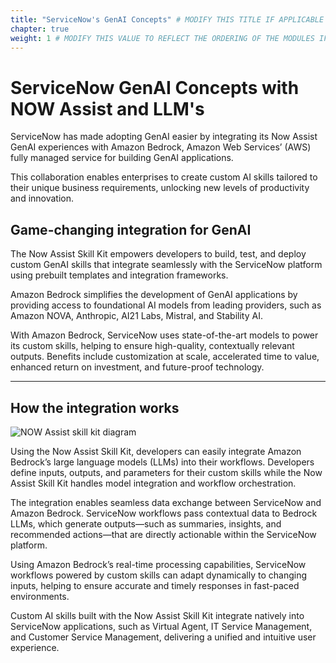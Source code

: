 ```yaml
---
title: "ServiceNow's GenAI Concepts" # MODIFY THIS TITLE IF APPLICABLE
chapter: true
weight: 1 # MODIFY THIS VALUE TO REFLECT THE ORDERING OF THE MODULES IF APPLICABLE
---
```


# ServiceNow GenAI Concepts with NOW Assist and LLM's <!-- MODIFY THIS HEADING IF APPLICABLE -->
ServiceNow has made adopting GenAI easier by integrating its Now Assist GenAI experiences with Amazon Bedrock, Amazon Web Services’ (AWS) fully managed service for building GenAI applications.

This collaboration enables enterprises to create custom AI skills tailored to their unique business requirements, unlocking new levels of productivity and innovation.


## Game-changing integration for GenAI
The Now Assist Skill Kit empowers developers to build, test, and deploy custom GenAI skills that integrate seamlessly with the ServiceNow platform using prebuilt templates and integration frameworks.

Amazon Bedrock simplifies the development of GenAI applications by providing access to foundational AI models from leading providers, such as Amazon NOVA, Anthropic, AI21 Labs, Mistral, and Stability AI.

With Amazon Bedrock, ServiceNow uses state-of-the-art models to power its custom skills, helping to ensure high-quality, contextually relevant outputs. Benefits include customization at scale, accelerated time to value, enhanced return on investment, and future-proof technology.

---------------------------------------------------------------------
## How the integration works

![NOW Assist skill kit diagram](/images/servicenow/now_genai_nask_diagram.png)

Using the Now Assist Skill Kit, developers can easily integrate Amazon Bedrock’s large language models (LLMs) into their workflows. Developers define inputs, outputs, and parameters for their custom skills while the Now Assist Skill Kit handles model integration and workflow orchestration.

The integration enables seamless data exchange between ServiceNow and Amazon Bedrock. ServiceNow workflows pass contextual data to Bedrock LLMs, which generate outputs—such as summaries, insights, and recommended actions—that are directly actionable within the ServiceNow platform.

Using Amazon Bedrock’s real-time processing capabilities, ServiceNow workflows powered by custom skills can adapt dynamically to changing inputs, helping to ensure accurate and timely responses in fast-paced environments.

Custom AI skills built with the Now Assist Skill Kit integrate natively into ServiceNow applications, such as Virtual Agent, IT Service Management, and Customer Service Management, delivering a unified and intuitive user experience.